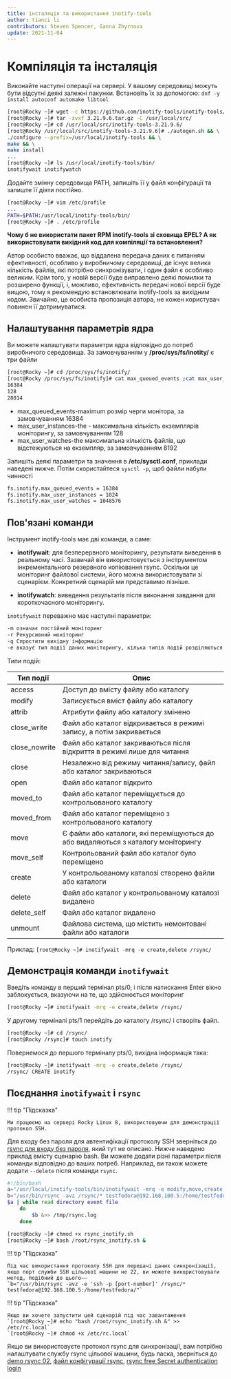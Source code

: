 ```yaml
---
title: інсталяція та використання inotify-tools
author: tianci li
contributors: Steven Spencer, Ganna Zhyrnova
update: 2021-11-04
---
```


# Компіляція та інсталяція

Виконайте наступні операції на сервері. У вашому середовищі можуть бути відсутні деякі залежні пакунки. Встановіть їх за допомогою: `dnf -y install autoconf automake libtool`

```bash
[root@Rocky ~]# wget -c https://github.com/inotify-tools/inotify-tools/archive/refs/tags/3.21.9.6.tar.gz
[root@Rocky ~]# tar -zvxf 3.21.9.6.tar.gz -C /usr/local/src/
[root@Rocky ~]# cd /usr/local/src/inotify-tools-3.21.9.6/
[root@Rocky /usr/local/src/inotify-tools-3.21.9.6]# ./autogen.sh && \
./configure --prefix=/usr/local/inotify-tools && \
make && \
make install
...
[root@Rocky ~]# ls /usr/local/inotify-tools/bin/
inotifywait inotifywatch
```

Додайте змінну середовища PATH, запишіть її у файл конфігурації та залиште її діяти постійно.

```bash
[root@Rocky ~]# vim /etc/profile
...
PATH=$PATH:/usr/local/inotify-tools/bin/
[root@Rocky ~]# . /etc/profile
```

**Чому б не використати пакет RPM inotify-tools зі сховища EPEL? А як використовувати вихідний код для компіляції та встановлення?**

Автор особисто вважає, що віддалена передача даних є питанням ефективності, особливо у виробничому середовищі, де існує велика кількість файлів, які потрібно синхронізувати, і один файл є особливо великим. Крім того, у новій версії буде виправлено деякі помилки та розширено функції, і, можливо, ефективність передачі нової версії буде вищою, тому я рекомендую встановлювати inotify-tools за вихідним кодом. Звичайно, це особиста пропозиція автора, не кожен користувач повинен її дотримуватися.

## Налаштування параметрів ядра

Ви можете налаштувати параметри ядра відповідно до потреб виробничого середовища. За замовчуванням у **/proc/sys/fs/inotity/** є три файли

```bash
[root@Rocky ~]# cd /proc/sys/fs/inotify/
[root@Rocky /proc/sys/fs/inotify]# cat max_queued_events ;cat max_user_instances ;cat max_user_watches
16384
128
28014
```

* max_queued_events-maximum розмір черги монітора, за замовчуванням 16384
* max_user_instances-the - максимальна кількість екземплярів моніторингу, за замовчуванням 128
* max_user_watches-the максимальна кількість файлів, що відстежуються на екземпляр, за замовчуванням 8192

Запишіть деякі параметри та значення в **/etc/sysctl.conf**, приклади наведені нижче. Потім скористайтеся `sysctl -p`, щоб файли набули чинності

```txt
fs.inotify.max_queued_events = 16384
fs.inotify.max_user_instances = 1024
fs.inotify.max_user_watches = 1048576
```

## Пов'язані команди

Інструмент inotify-tools має дві команди, а саме:

* **inotifywait**: для безперервного моніторингу, результати виведення в реальному часі. Зазвичай він використовується з інструментом інкрементального резервного копіювання rsync. Оскільки це моніторинг файлової системи, його можна використовувати зі сценарієм. Конкретний сценарій ми представимо пізніше.

* **inotifywatch**: виведення результатів після виконання завдання для короткочасного моніторингу.

`inotifywait` переважно має наступні параметри:

```txt
-m означає постійний моніторинг
-r Рекурсивний моніторинг
-q Спростити вихідну інформацію
-e вказує тип події даних моніторингу, кілька типів подій розділяються комами в статусі англійською мовою
```

Типи подій:

| Тип події     | Опис                                                                              |
| ------------- | --------------------------------------------------------------------------------- |
| access        | Доступ до вмісту файлу або каталогу                                               |
| modify        | Записується вміст файлу або каталогу                                              |
| attrib        | Атрибути файлу або каталогу змінено                                               |
| close_write   | Файл або каталог відкривається в режимі запису, а потім закривається              |
| close_nowrite | Файл або каталог закриваються після відкриття в режимі лише для читання           |
| close         | Незалежно від режиму читання/запису, файл або каталог закриваються                |
| open          | Файл або каталог відкрито                                                         |
| moved_to      | Файл або каталог переміщується до контрольованого каталогу                        |
| moved_from    | Файл або каталог переміщено з контрольованого каталогу                            |
| move          | Є файли або каталоги, які переміщуються до або видаляються з каталогу моніторингу |
| move_self     | Контрольований файл або каталог було переміщено                                   |
| create        | У контрольованому каталозі створено файли або каталоги                            |
| delete        | Файл або каталог у контрольованому каталозі видалено                              |
| delete_self   | Файл або каталог видалено                                                         |
| unmount       | Файлова система, що містить немонтовані файли або каталоги                        |

Приклад: `[root@Rocky ~]# inotifywait -mrq -e create,delete /rsync/`

## Демонстрація команди `inotifywait`

Введіть команду в перший термінал pts/0, і після натискання Enter вікно заблокується, вказуючи на те, що здійснюється моніторинг

```bash
[root@Rocky ~]# inotifywait -mrq -e create,delete /rsync/

```

У другому терміналі pts/1 перейдіть до каталогу /rsync/ і створіть файл.

```bash
[root@Rocky ~]# cd /rsync/
[root@Rocky /rsync]# touch inotify
```

Повернемося до першого терміналу pts/0, вихідна інформація така:

```bash
[root@Rocky ~]# inotifywait -mrq -e create,delete /rsync/
/rsync/ CREATE inotify
```

## Поєднання `inotifywait` і `rsync`

!!! tip "Підсказка"

    Ми працюємо на сервері Rocky Linux 8, використовуючи для демонстрації протокол SSH.

Для входу без пароля для автентифікації протоколу SSH зверніться до [rsync для входу без пароля](05_rsync_authentication-free_login.md), який тут не описано. Нижче наведено приклад вмісту сценарію bash. Ви можете додати різні параметри після команди відповідно до ваших потреб. Наприклад, ви також можете додати `--delete` після команди `rsync`.

```bash
#!/bin/bash
a="/usr/local/inotify-tools/bin/inotifywait -mrq -e modify,move,create,delete /rsync/"
b="/usr/bin/rsync -avz /rsync/* testfedora@192.168.100.5:/home/testfedora/"
$a | while read directory event file
    do
        $b &>> /tmp/rsync.log
    done
```

```bash
[root@Rocky ~]# chmod +x rsync_inotify.sh
[root@Rocky ~]# bash /root/rsync_inotify.sh &
```

!!! tip "Підсказка"

    Під час використання протоколу SSH для передачі даних синхронізації, якщо порт служби SSH цільової машини не 22, ви можете використовувати метод, подібний до цього——
    `b="/usr/bin/rsync -avz -e 'ssh -p [port-number]' /rsync/* testfedora@192.168.100.5:/home/testfedora/"`

!!! tip "Підсказка"

    Якщо ви хочете запустити цей сценарій під час завантаження
    `[root@Rocky ~]# echo "bash /root/rsync_inotify.sh &" >> /etc/rc.local`
    `[root@Rocky ~]# chmod +x /etc/rc.local`

Якщо ви використовуєте протокол rsync для синхронізації, вам потрібно налаштувати службу rsync цільової машини, будь ласка, зверніться до [demo rsync 02](03_rsync_demo02.md), [файл конфігурації rsync](04_rsync_configure.md), [rsync free Secret authentication login](05_rsync_authentication-free_login.md)
